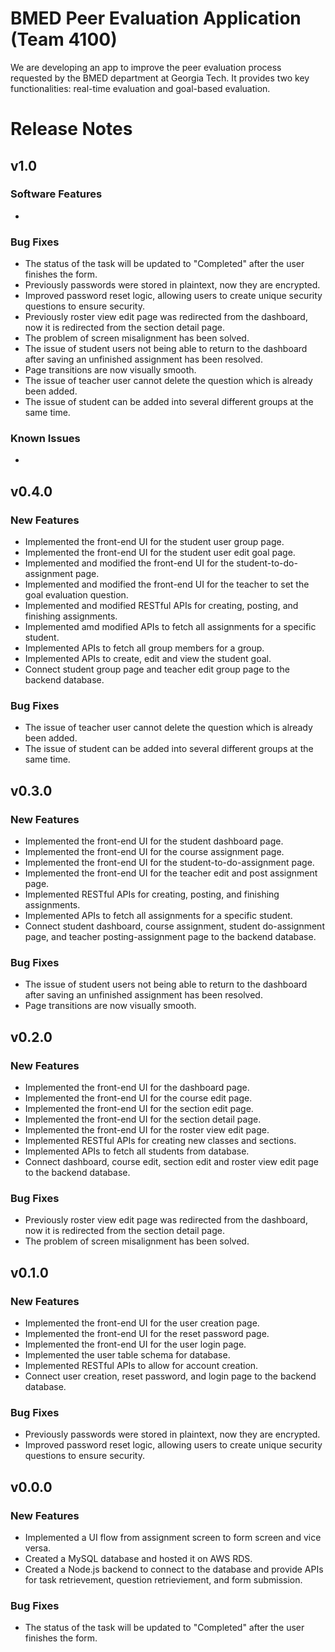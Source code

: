 # BMED Peer Evaluation Application (Team 4100)

We are developing an app to improve the peer evaluation process requested by the BMED department at Georgia Tech. It provides two key functionalities: real-time evaluation and goal-based evaluation.
# Release Notes
## v1.0
### Software Features
*
### Bug Fixes
* The status of the task will be updated to "Completed" after the user finishes the form.
* Previously passwords were stored in plaintext, now  they are encrypted.
* Improved password reset logic, allowing users to create unique security questions to ensure security.
* Previously roster view edit page was redirected from the dashboard, now it is redirected from the section detail page.
* The problem of screen misalignment has been solved.
* The issue of student users not being able to return to the dashboard after saving an unfinished assignment has been resolved.
* Page transitions are now visually smooth.
* The issue of teacher user cannot delete the question which is already been added.
* The issue of student can be added into several different groups at the same time.
### Known Issues
*

## v0.4.0
### New Features
* Implemented the front-end UI for the student user group page.
* Implemented the front-end UI for the student user edit goal page.
* Implemented and modified the front-end UI for the student-to-do-assignment page.
* Implemented and modified the front-end UI for the teacher to set the goal evaluation question.
* Implemented and modified RESTful APIs for creating, posting, and finishing assignments.
* Implemented amd modified APIs to fetch all assignments for a specific student.
* Implemented APIs to fetch all group members for a group.
* Implemented APIs to create, edit and view the student goal.
* Connect student group page and teacher edit group page to the backend database.
### Bug Fixes
* The issue of teacher user cannot delete the question which is already been added.
* The issue of student can be added into several different groups at the same time.

## v0.3.0
### New Features
* Implemented the front-end UI for the student dashboard page.
* Implemented the front-end UI for the course assignment page.
* Implemented the front-end UI for the student-to-do-assignment page.
* Implemented the front-end UI for the teacher edit and post assignment page.
* Implemented RESTful APIs for creating, posting, and finishing assignments.
* Implemented APIs to fetch all assignments for a specific student.
* Connect student dashboard, course assignment, student do-assignment page, and teacher posting-assignment page to the backend database.
### Bug Fixes
* The issue of student users not being able to return to the dashboard after saving an unfinished assignment has been resolved.
* Page transitions are now visually smooth.

## v0.2.0
### New Features
* Implemented the front-end UI for the dashboard page.
* Implemented the front-end UI for the course edit page.
* Implemented the front-end UI for the section edit page.
* Implemented the front-end UI for the section detail page.
* Implemented the front-end UI for the roster view edit page.
* Implemented RESTful APIs for creating new classes and sections.
* Implemented APIs to fetch all students from database.
* Connect dashboard, course edit, section edit and roster view edit page to the backend database.
### Bug Fixes
* Previously roster view edit page was redirected from the dashboard, now it is redirected from the section detail page.
* The problem of screen misalignment has been solved.

## v0.1.0
### New Features
* Implemented the front-end UI for the user creation page.
* Implemented the front-end UI for the reset password page.
* Implemented the front-end UI for the user login page.
* Implemented the user table schema for database.
* Implemented RESTful APIs to allow for account creation.
* Connect user creation, reset password, and login page to the backend database.
### Bug Fixes
* Previously passwords were stored in plaintext, now  they are encrypted.
* Improved password reset logic, allowing users to create unique security questions to ensure security.

## v0.0.0
### New Features
* Implemented a UI flow from assignment screen to form screen and vice versa.
* Created a MySQL database and hosted it on AWS RDS.
* Created a Node.js backend to connect to the database and provide APIs for task retrievement, question retrieviement, and form submission.
### Bug Fixes
* The status of the task will be updated to "Completed" after the user finishes the form.

